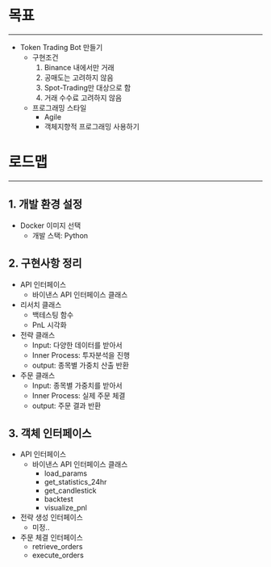# 목표

---

- Token Trading Bot 만들기
    - 구현조건
        1. Binance 내에서만 거래
        2. 공매도는 고려하지 않음
        3. Spot-Trading만 대상으로 함
        4. 거래 수수료 고려하지 않음
    - 프로그래밍 스타일
        - Agile
        - 객체지향적 프로그래밍 사용하기

# 로드맵

---

## 1. 개발 환경 설정

- Docker 이미지 선택
    - 개발 스택: Python

## 2. 구현사항 정리

- API 인터페이스
    - 바이낸스 API 인터페이스 클래스
- 리서치 클래스
    - 백테스팅 함수
    - PnL 시각화
- 전략 클래스
    - Input: 다양한 데이터를 받아서
    - Inner Process: 투자분석을 진행
    - output: 종목별 가중치 산출 반환
- 주문 클래스
    - Input: 종목별 가중치를 받아서
    - Inner Process: 실제 주문 체결
    - output: 주문 결과 반환

## 3. 객체 인터페이스

- API 인터페이스
    - 바이낸스 API 인터페이스 클래스
        - load_params
        - get_statistics_24hr
        - get_candlestick
        - backtest
        - visualize_pnl
- 전략 생성 인터페이스
    - 미정..
- 주문 체결 인터페이스
    - retrieve_orders
    - execute_orders